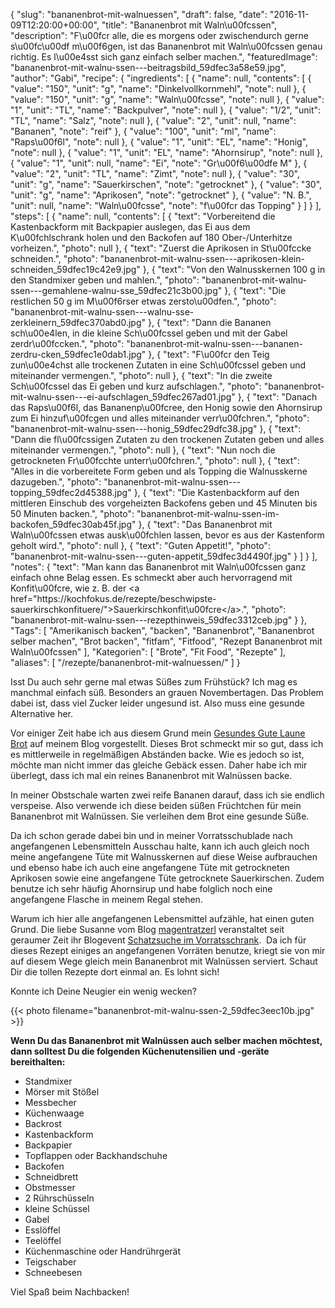 {
    "slug": "bananenbrot-mit-walnuessen",
    "draft": false,
    "date": "2016-11-09T12:20:00+00:00",
    "title": "Bananenbrot mit Waln\u00fcssen",
    "description": "F\u00fcr alle, die es morgens oder zwischendurch gerne s\u00fc\u00df m\u00f6gen, ist das Bananenbrot mit Waln\u00fcssen genau richtig. Es l\u00e4sst sich ganz einfach selber machen.",
    "featuredImage": "bananenbrot-mit-walnu-ssen---beitragsbild_59dfec3a58e59.jpg",
    "author": "Gabi",
    "recipe": {
        "ingredients": [
            {
                "name": null,
                "contents": [
                    {
                        "value": "150",
                        "unit": "g",
                        "name": "Dinkelvollkornmehl",
                        "note": null
                    },
                    {
                        "value": "150",
                        "unit": "g",
                        "name": "Waln\u00fcsse",
                        "note": null
                    },
                    {
                        "value": "1",
                        "unit": "TL",
                        "name": "Backpulver",
                        "note": null
                    },
                    {
                        "value": "1\/2",
                        "unit": "TL",
                        "name": "Salz",
                        "note": null
                    },
                    {
                        "value": "2",
                        "unit": null,
                        "name": "Bananen",
                        "note": "reif"
                    },
                    {
                        "value": "100",
                        "unit": "ml",
                        "name": "Raps\u00f6l",
                        "note": null
                    },
                    {
                        "value": "1",
                        "unit": "EL",
                        "name": "Honig",
                        "note": null
                    },
                    {
                        "value": "1",
                        "unit": "EL",
                        "name": "Ahornsirup",
                        "note": null
                    },
                    {
                        "value": "1",
                        "unit": null,
                        "name": "Ei",
                        "note": "Gr\u00f6\u00dfe M"
                    },
                    {
                        "value": "2",
                        "unit": "TL",
                        "name": "Zimt",
                        "note": null
                    },
                    {
                        "value": "30",
                        "unit": "g",
                        "name": "Sauerkirschen",
                        "note": "getrocknet"
                    },
                    {
                        "value": "30",
                        "unit": "g",
                        "name": "Aprikosen",
                        "note": "getrocknet"
                    },
                    {
                        "value": "N. B.",
                        "unit": null,
                        "name": "Waln\u00fcsse",
                        "note": "f\u00fcr das Topping"
                    }
                ]
            }
        ],
        "steps": [
            {
                "name": null,
                "contents": [
                    {
                        "text": "Vorbereitend die Kastenbackform mit Backpapier auslegen, das Ei aus dem K\u00fchlschrank holen und den Backofen auf 180 Ober-\/Unterhitze vorheizen.",
                        "photo": null
                    },
                    {
                        "text": "Zuerst die Aprikosen in St\u00fccke schneiden.",
                        "photo": "bananenbrot-mit-walnu-ssen---aprikosen-klein-schneiden_59dfec19c42e9.jpg"
                    },
                    {
                        "text": "Von den Walnusskernen 100 g in den Standmixer geben und mahlen.",
                        "photo": "bananenbrot-mit-walnu-ssen---gemahlene-walnu-sse_59dfec21c3b00.jpg"
                    },
                    {
                        "text": "Die restlichen 50 g im M\u00f6rser etwas zersto\u00dfen.",
                        "photo": "bananenbrot-mit-walnu-ssen---walnu-sse-zerkleinern_59dfec370abd0.jpg"
                    },
                    {
                        "text": "Dann die Bananen sch\u00e4len, in die kleine Sch\u00fcssel geben und mit der Gabel zerdr\u00fccken.",
                        "photo": "bananenbrot-mit-walnu-ssen---bananen-zerdru-cken_59dfec1e0dab1.jpg"
                    },
                    {
                        "text": "F\u00fcr den Teig zun\u00e4chst alle trockenen Zutaten in eine Sch\u00fcssel geben und miteinander vermengen.",
                        "photo": null
                    },
                    {
                        "text": "In die zweite Sch\u00fcssel das Ei geben und kurz aufschlagen.",
                        "photo": "bananenbrot-mit-walnu-ssen---ei-aufschlagen_59dfec267ad01.jpg"
                    },
                    {
                        "text": "Danach das Raps\u00f6l, das Bananenp\u00fcree, den Honig sowie den Ahornsirup zum Ei hinzuf\u00fcgen und alles miteinander verr\u00fchren.",
                        "photo": "bananenbrot-mit-walnu-ssen---honig_59dfec29dfc38.jpg"
                    },
                    {
                        "text": "Dann die fl\u00fcssigen Zutaten zu den trockenen Zutaten geben und alles miteinander vermengen.",
                        "photo": null
                    },
                    {
                        "text": "Nun noch die getrockneten Fr\u00fcchte unterr\u00fchren.",
                        "photo": null
                    },
                    {
                        "text": "Alles in die vorbereitete Form geben und als Topping die Walnusskerne dazugeben.",
                        "photo": "bananenbrot-mit-walnu-ssen---topping_59dfec2d45388.jpg"
                    },
                    {
                        "text": "Die Kastenbackform auf den mittleren Einschub des vorgeheizten Backofens geben und 45 Minuten bis 50 Minuten backen.",
                        "photo": "bananenbrot-mit-walnu-ssen-im-backofen_59dfec30ab45f.jpg"
                    },
                    {
                        "text": "Das Bananenbrot mit Waln\u00fcssen etwas ausk\u00fchlen lassen, bevor es aus der Kastenform geholt wird.",
                        "photo": null
                    },
                    {
                        "text": "Guten Appetit!",
                        "photo": "bananenbrot-mit-walnu-ssen---guten-appetit_59dfec3d4490f.jpg"
                    }
                ]
            }
        ],
        "notes": {
            "text": "Man kann das Bananenbrot mit Waln\u00fcssen ganz einfach ohne Belag essen. Es schmeckt aber auch hervorragend mit Konfit\u00fcre, wie z. B. der <a href=\"https:\/\/kochfokus.de\/rezepte\/beschwipste-sauerkirschkonfituere\/\">Sauerkirschkonfit\u00fcre<\/a>.",
            "photo": "bananenbrot-mit-walnu-ssen---rezepthinweis_59dfec3312ceb.jpg"
        }
    },
    "Tags": [
        "Amerikanisch backen",
        "backen",
        "Bananenbrot",
        "Bananenbrot selber machen",
        "Brot backen",
        "fitfam",
        "Fitfood",
        "Rezept Bananenbrot mit Waln\u00fcssen"
    ],
    "Kategorien": [
        "Brote",
        "Fit Food",
        "Rezepte"
    ],
    "aliases": [
        "\/rezepte\/bananenbrot-mit-walnuessen\/"
    ]
}

Isst Du auch sehr gerne mal etwas Süßes zum Frühstück? Ich mag es manchmal einfach süß. Besonders an grauen Novembertagen. Das Problem dabei ist, dass viel Zucker leider ungesund ist. Also muss eine gesunde Alternative her.

Vor einiger Zeit habe ich aus diesem Grund mein [Gesundes Gute Laune Brot][1] auf meinem Blog vorgestellt. Dieses Brot schmeckt mir so gut, dass ich es mittlerweile in regelmäßigen Abständen backe. Wie es jedoch so ist, möchte man nicht immer das gleiche Gebäck essen. Daher habe ich mir überlegt, dass ich mal ein reines Bananenbrot mit Walnüssen backe.

In meiner Obstschale warten zwei reife Bananen darauf, dass ich sie endlich verspeise. Also verwende ich diese beiden süßen Früchtchen für mein Bananenbrot mit Walnüssen. Sie verleihen dem Brot eine gesunde Süße.

Da ich schon gerade dabei bin und in meiner Vorratsschublade nach angefangenen Lebensmitteln Ausschau halte, kann ich auch gleich noch meine angefangene Tüte mit Walnusskernen auf diese Weise aufbrauchen und ebenso habe ich auch eine angefangene Tüte mit getrockneten Aprikosen sowie eine angefangene Tüte getrocknete Sauerkirschen. Zudem benutze ich sehr häufig Ahornsirup und habe folglich noch eine angefangene Flasche in meinem Regal stehen.

Warum ich hier alle angefangenen Lebensmittel aufzähle, hat einen guten Grund. Die liebe Susanne vom Blog [magentratzerl][2] veranstaltet seit geraumer Zeit ihr Blogevent [Schatzsuche im Vorratsschrank][3].  Da ich für dieses Rezept einiges an angefangenen Vorräten benutze, kriegt sie von mir auf diesem Wege gleich mein Bananenbrot mit Walnüssen serviert. Schaut Dir die tollen Rezepte dort einmal an. Es lohnt sich!

Konnte ich Deine Neugier ein wenig wecken?

{{< photo filename="bananenbrot-mit-walnu-ssen-2_59dfec3eec10b.jpg" >}}

**Wenn Du das Bananenbrot mit Walnüssen auch selber machen möchtest, dann solltest Du die folgenden Küchenutensilien und -geräte bereithalten:**

 * Standmixer
 * Mörser mit Stößel
 * Messbecher
 * Küchenwaage
 * Backrost
 * Kastenbackform
 * Backpapier
 * Topflappen oder Backhandschuhe
 * Backofen
 * Schneidbrett
 * Obstmesser
 * 2 Rührschüsseln
 * kleine Schüssel
 * Gabel
 * Esslöffel
 * Teelöffel
 * Küchenmaschine oder Handrührgerät
 * Teigschaber
 * Schneebesen

Viel Spaß beim Nachbacken!

 [1]: https://kochfokus.de/rezepte/kuerbis-bananen-brot-fuer-gute-laune/
 [2]: https://magentratzerl.net/
 [3]: https://magentratzerl.net/schatzsuche-im-vorratsschrank-das-dauerevent/